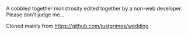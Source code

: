 A cobbled together monstrosity edited together by a non-web developer. Please don't judge me...

Cloned mainly from https://github.com/justgrimes/wedding
